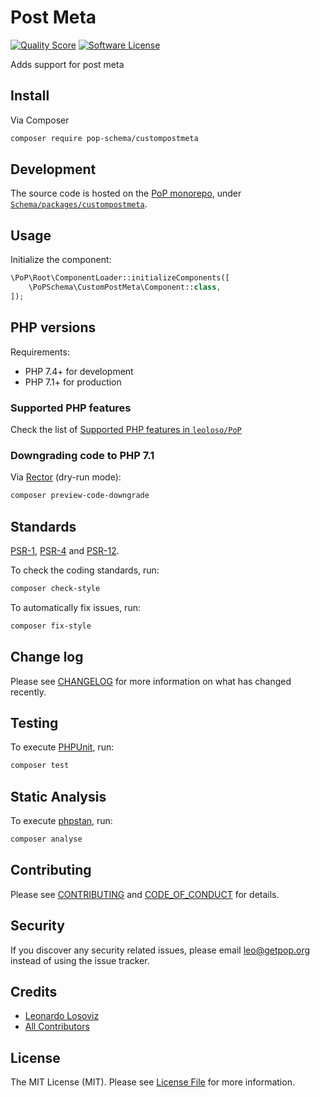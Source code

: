 # Post Meta

<!-- [![Build Status][ico-travis]][link-travis] -->
[![Quality Score][ico-code-quality]][link-code-quality]
[![Software License][ico-license]](LICENSE.md)

<!--
[![Latest Version on Packagist][ico-version]][link-packagist]
[![Coverage Status][ico-scrutinizer]][link-scrutinizer]
[![Total Downloads][ico-downloads]][link-downloads]
-->

Adds support for post meta

## Install

Via Composer

``` bash
composer require pop-schema/custompostmeta
```

## Development

The source code is hosted on the [PoP monorepo](https://github.com/leoloso/PoP), under [`Schema/packages/custompostmeta`](https://github.com/leoloso/PoP/tree/master/layers/Schema/packages/custompostmeta).

## Usage

Initialize the component:

``` php
\PoP\Root\ComponentLoader::initializeComponents([
    \PoPSchema\CustomPostMeta\Component::class,
]);
```

## PHP versions

Requirements:

- PHP 7.4+ for development
- PHP 7.1+ for production

### Supported PHP features

Check the list of [Supported PHP features in `leoloso/PoP`](https://github.com/leoloso/PoP/#supported-php-features)

### Downgrading code to PHP 7.1

Via [Rector](https://github.com/rectorphp/rector) (dry-run mode):

```bash
composer preview-code-downgrade
```

## Standards

[PSR-1](https://www.php-fig.org/psr/psr-1), [PSR-4](https://www.php-fig.org/psr/psr-4) and [PSR-12](https://www.php-fig.org/psr/psr-12).

To check the coding standards, run:

``` bash
composer check-style
```

To automatically fix issues, run:

``` bash
composer fix-style
```

## Change log

Please see [CHANGELOG](CHANGELOG.md) for more information on what has changed recently.

## Testing

To execute [PHPUnit](https://phpunit.de/), run:

``` bash
composer test
```

## Static Analysis

To execute [phpstan](https://github.com/phpstan/phpstan), run:

``` bash
composer analyse
```

## Contributing

Please see [CONTRIBUTING](CONTRIBUTING.md) and [CODE_OF_CONDUCT](CODE_OF_CONDUCT.md) for details.

## Security

If you discover any security related issues, please email leo@getpop.org instead of using the issue tracker.

## Credits

- [Leonardo Losoviz][link-author]
- [All Contributors][link-contributors]

## License

The MIT License (MIT). Please see [License File](LICENSE.md) for more information.

[ico-version]: https://img.shields.io/packagist/v/pop-schema/custompostmeta.svg?style=flat-square
[ico-license]: https://img.shields.io/badge/license-MIT-brightgreen.svg?style=flat-square
[ico-travis]: https://img.shields.io/travis/pop-schema/custompostmeta/master.svg?style=flat-square
[ico-scrutinizer]: https://img.shields.io/scrutinizer/coverage/g/pop-schema/custompostmeta.svg?style=flat-square
[ico-code-quality]: https://img.shields.io/scrutinizer/g/pop-schema/custompostmeta.svg?style=flat-square
[ico-downloads]: https://img.shields.io/packagist/dt/pop-schema/custompostmeta.svg?style=flat-square

[link-packagist]: https://packagist.org/packages/pop-schema/custompostmeta
[link-travis]: https://travis-ci.org/pop-schema/custompostmeta
[link-scrutinizer]: https://scrutinizer-ci.com/g/pop-schema/custompostmeta/code-structure
[link-code-quality]: https://scrutinizer-ci.com/g/pop-schema/custompostmeta
[link-downloads]: https://packagist.org/packages/pop-schema/custompostmeta
[link-author]: https://github.com/leoloso
[link-contributors]: ../../../../../../contributors
